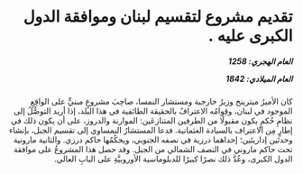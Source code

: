 <h1 dir="rtl">تقديم مشروع لتقسيم لبنان وموافقة الدول الكبرى عليه .</h1>

<h5 dir="rtl">العام الهجري:  1258

العام الميلادي: 1842

</h5>

<p dir="rtl">كان الأميرُ ميترينخ وزيرُ خارجية ومستشار النمسا، صاحِبَ مشروعٍ مبنيٍّ على الواقِعِ الموجود في لبنان، وقِوامُه الاعترافُ بالحقيقة الطائفية في هذا البلد، إذا أريد التوصُّلُ إلى نظامِ حُكمٍ يكون مقبولًا من الطرفين المتنازعَين: الموارنة والدروز، على أن يكون ذلك في إطارٍ مِن الاعتراف بالسيادة العثمانية. فدعا المستشارُ النمساوي إلى تقسيم الجبل، بإنشاء وحدتَين إداريتَين؛ إحداهما درزية في نصفه الجنوبي، ويحكُمُها حاكم درزي. والثانية مارونية تحت حاكم ماروني في النصف الشمالي من الجبل. وقد حصل هذا المشروعُ على موافقة الدول الكبرى، وعُدَّ ذلك نصرًا كبيرًا للدبلوماسية الأوروبيَّةِ على البابِ العالي.</p></br>
